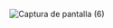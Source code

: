 ![Captura de pantalla (6)](https://github.com/user-attachments/assets/1db56e65-9309-4935-a8c4-1c91f53127dd)
